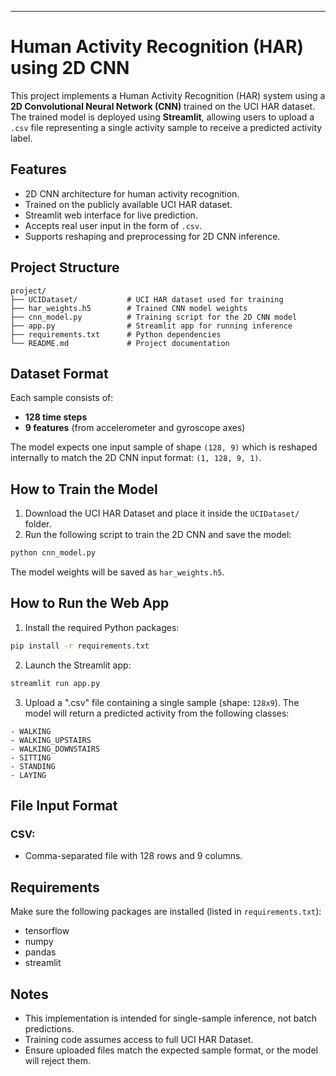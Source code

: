 
---

# Human Activity Recognition (HAR) using 2D CNN

This project implements a Human Activity Recognition (HAR) system using a **2D Convolutional Neural Network (CNN)** trained on the UCI HAR dataset. The trained model is deployed using **Streamlit**, allowing users to upload a `.csv` file representing a single activity sample to receive a predicted activity label.

## Features

- 2D CNN architecture for human activity recognition.
- Trained on the publicly available UCI HAR dataset.
- Streamlit web interface for live prediction.
- Accepts real user input in the form of `.csv`.
- Supports reshaping and preprocessing for 2D CNN inference.

## Project Structure

```
project/
├── UCIDataset/           # UCI HAR dataset used for training
├── har_weights.h5        # Trained CNN model weights
├── cnn_model.py          # Training script for the 2D CNN model
├── app.py                # Streamlit app for running inference
├── requirements.txt      # Python dependencies
└── README.md             # Project documentation
```

## Dataset Format

Each sample consists of:
- **128 time steps**
- **9 features** (from accelerometer and gyroscope axes)

The model expects one input sample of shape `(128, 9)` which is reshaped internally to match the 2D CNN input format: `(1, 128, 9, 1)`.

## How to Train the Model

1. Download the UCI HAR Dataset and place it inside the `UCIDataset/` folder.
2. Run the following script to train the 2D CNN and save the model:

```bash
python cnn_model.py
```

The model weights will be saved as `har_weights.h5`.

## How to Run the Web App

1. Install the required Python packages:

```bash
pip install -r requirements.txt
```

2. Launch the Streamlit app:

```bash
streamlit run app.py
```

3. Upload a ".csv" file containing a single sample (shape: `128x9`). The model will return a predicted activity from the following classes:

```
- WALKING
- WALKING_UPSTAIRS
- WALKING_DOWNSTAIRS
- SITTING
- STANDING
- LAYING
```

## File Input Format

### CSV:
- Comma-separated file with 128 rows and 9 columns.

## Requirements

Make sure the following packages are installed (listed in `requirements.txt`):

- tensorflow
- numpy
- pandas
- streamlit

## Notes

- This implementation is intended for single-sample inference, not batch predictions.
- Training code assumes access to full UCI HAR Dataset.
- Ensure uploaded files match the expected sample format, or the model will reject them.

